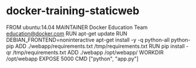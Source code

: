 # docker-training-staticweb

FROM ubuntu:14.04
MAINTAINER Docker Education Team <education@docker.com>
RUN apt-get update
RUN DEBIAN_FRONTEND=noninteractive apt-get install -y -q python-all python-pip
ADD ./webapp/requirements.txt /tmp/requirements.txt
RUN pip install -qr /tmp/requirements.txt
ADD ./webapp /opt/webapp/
WORKDIR /opt/webapp
EXPOSE 5000
CMD ["python", "app.py"]
